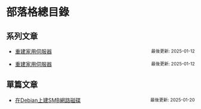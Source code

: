 # 部落格總目錄


## 系列文章

- <span style="display: flex; justify-content: space-between;">[重建家用伺服器](https://lavonzux.github.io/ToC/rebuild-proxmox-server)<sub>最後更新: 2025-01-12</sub></span>


- <span style="display: flex; justify-content: space-between;">[重建家用伺服器](https://lavonzux.github.io/ToC/rescue-lvm)<sub>最後更新: 2025-01-12</sub></span>


## 單篇文章


- <span style="display: flex; justify-content: space-between;">[在Debian上建SMB網路磁碟](https://lavonzux.github.io/post/20250120)<sub>最後更新: 2025-01-20</sub></span>
